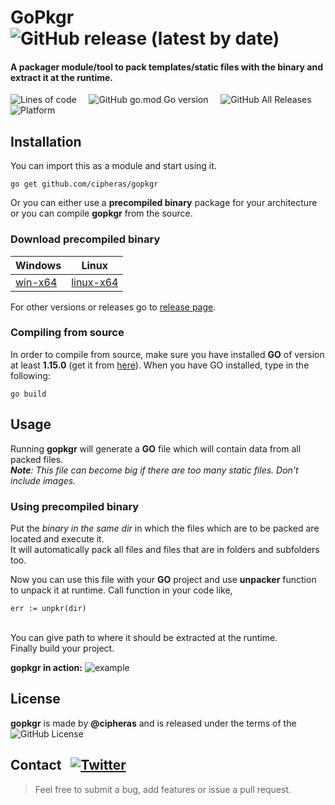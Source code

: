 # GoPkgr &nbsp; ![GitHub release (latest by date)](https://img.shields.io/github/v/release/cipheras/gopkgr?style=flat-square&logo=superuser)
#### A packager module/tool to pack templates/static files with the binary and extract it at the runtime.  

![Lines of code ](https://img.shields.io/tokei/lines/github/cipheras/gopkgr?style=flat-square)
&nbsp;&nbsp;&nbsp;&nbsp;![GitHub go.mod Go version](https://img.shields.io/github/go-mod/go-version/cipheras/gopkgr?style=flat-square)
&nbsp;&nbsp;&nbsp;&nbsp;![GitHub All Releases](https://img.shields.io/github/downloads/cipheras/gopkgr/total?style=flat-square)
&nbsp;&nbsp;&nbsp;&nbsp;![Platform](https://img.shields.io/badge/dynamic/json?url=https://jsonkeeper.com/b/L6FD&label=platform&query=platform&style=flat-square&labelColor=grey&color=darkgreen&cacheSeconds=3600)

## Installation
You can import this as a module and start using it.
```
go get github.com/cipheras/gopkgr
```
Or you can either use a **precompiled binary** package for your architecture or you can compile **gopkgr** from the source.

### Download precompiled binary
Windows | Linux
--------|-------
[win-x64](https://github.com/cipheras/gopkgr/releases/download/v1.4.5/gopkgr-win-x64.exe) | [linux-x64](https://github.com/cipheras/gopkgr/releases/download/v1.4.5/gopkgr-linux-x64)

For other versions or releases go to [release page](https://github.com/cipheras/gopkgr/releases).

### Compiling from source
In order to compile from source, make sure you have installed **GO** of version at least **1.15.0** (get it from [here](https://golang.org/doc/install)).
When you have GO installed, type in the following:
```
go build 
```
## Usage
Running **gopkgr** will generate a **GO** file which will contain data from all packed files.
<br>***Note**: This file can become big if there are too many static files. Don't include images.*

### Using precompiled binary
Put the *binary in the same dir* in which the files which are to be packed are located and execute it.
<br>It will automatically pack all files and files that are in folders and subfolders too.

Now you can use this file with your **GO** project and use **unpacker** function to unpack it at runtime. Call function in your code like,
```
err := unpkr(dir)
```
<br>You can give path to where it should be extracted at the runtime. 
<br>Finally build your project.

**gopkgr in action:**
![example](../assets/example.gif?raw=true)

## License
**gopkgr** is made by **@cipheras** and is released under the terms of the &nbsp;![GitHub License](https://img.shields.io/github/license/cipheras/gopkgr?color=darkgreen)

## Contact &nbsp; [![Twitter](https://img.shields.io/twitter/url?style=social&url=https%3A%2F%2Fgithub.com%2Fcipheras%2Fgopkgr&label=Tweet)](https://twitter.com/intent/tweet?text=Hi:&url=https%3A%2F%2Fgithub.com%2Fcipheras%2Fgopkgr)
> Feel free to submit a bug, add features or issue a pull request.
